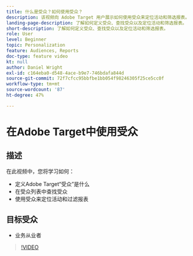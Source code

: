 ```yaml
---
title: 什么是受众？如何使用受众？
description: 该视频向 Adobe Target 用户展示如何使用受众来定位活动和筛选报表。
landing-page-description: 了解如何定义受众、查找受众以及定位活动和筛选报表。
short-description: 了解如何定义受众、查找受众以及定位活动和筛选报表。
role: User
level: Beginner
topic: Personalization
feature: Audiences, Reports
doc-type: feature video
kt: null
author: Daniel Wright
exl-id: c164eba0-d548-4ace-b9e7-746bdafa844d
source-git-commit: 72f7cfcc95bbfbe1bb054f98246305f25ce5cc0f
workflow-type: tm+mt
source-wordcount: '87'
ht-degree: 47%

---
```


# 在Adobe Target中使用受众

## 描述

在此视频中，您将学习如何：

* 定义Adobe Target“受众”是什么
* 在受众列表中查找受众
* 使用受众来定位活动和过滤报表

## 目标受众

* 业务从业者

>[!VIDEO](https://video.tv.adobe.com/v/17398/?quality=12)
